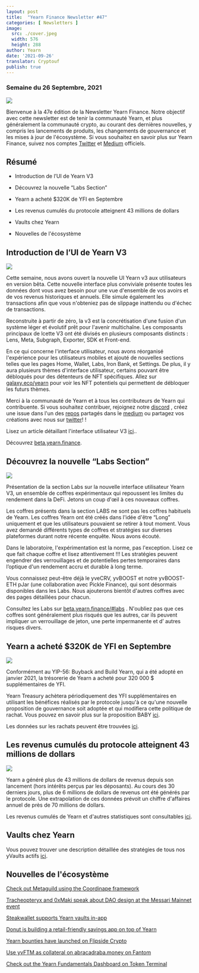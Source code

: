 ```yaml
---
layout: post
title:  "Yearn Finance Newsletter #47"
categories: [ Newsletters ]
image:
  src: ./cover.jpeg
  width: 576
  height: 288
author: Yearn
date: '2021-09-26'
translator: Cryptouf
publish: true
---
```



### Semaine du 26 Septembre, 2021

![](/_posts/_newsletters/Yearn-Finance-Newsletter-47/cover.jpeg?w=880&h=440)

Bienvenue à la 47e édition de la Newsletter Yearn Finance. Notre objectif avec cette newsletter est de tenir la communauté Yearn, et plus généralement la communauté crypto, au courant des dernières nouvelles, y compris les lancements de produits, les changements de gouvernance et les mises à jour de l'écosystème. Si vous souhaitez en savoir plus sur Yearn Finance, suivez nos comptes [Twitter](https://twitter.com/iearnfinance) et [Medium](https://medium.com/iearn) officiels.


## Résumé

-  Introduction de l’UI de Yearn V3 

- Découvrez la nouvelle “Labs Section”

- Yearn a acheté  $320K de YFI en Septembre

- Les revenus cumulés du protocole atteignent 43 millions de dollars

- Vaults chez Yearn

- Nouvelles de l'écosystème


## Introduction de l’UI de Yearn V3 

![](/_posts/_newsletters/Yearn-Finance-Newsletter-47/image2.jpg?w=800&h=450)


Cette semaine, nous avons ouvert la nouvelle UI Yearn v3 aux utilisateurs en version bêta. Cette nouvelle interface plus conviviale présente toutes les données dont vous avez besoin pour une vue d'ensemble de vos avoirs et de vos revenus historiques et annuels. Elle simule également les transactions afin que vous n'obteniez pas de slippage inattendu ou d'échec de transactions.

Reconstruite à partir de zéro, la v3 est la concrétisation d'une fusion  d'un système léger et évolutif prêt pour l'avenir multichaîne. Les composants principaux de lcette V3 ont été divisés en plusieurs composants distincts : Lens, Meta, Subgraph, Exporter, SDK et Front-end.

En ce qui concerne l'interface utilisateur, nous avons réorganisé l'expérience pour les utilisateurs mobiles et ajouté de nouvelles sections telles que les pages Home, Wallet, Labs, Iron Bank, et Settings. De plus, il y aura plusieurs thèmes d'interface utilisateur, certains pouvant être débloqués pour des détenteurs de NFT spécifiques. Allez sur [galaxy.eco/yearn](https://galaxy.eco/yearn) pour voir les NFT potentiels qui permettent de débloquer  les futurs thèmes.

Merci à la communauté de Yearn et à tous les contributeurs de Yearn qui contribuente. Si vous souhaitez contribuer, rejoignez notre [discord](https://discord.gg/8rF374XkXy) , créez une issue dans l'un des [repos](https://github.com/yearn) partagés dans le [medium](https://medium.com/iearn/yearn-ui-v3-0-a194355bdb1f) ou partagez vos créations avec nous sur [twitter](https://twitter.com/iearnfinance)! !

Lisez un article détaillant l'interface utilisateur V3 [ici](https://medium.com/iearn/yearn-ui-v3-0-a194355bdb1f)..

Découvrez [beta.yearn.finance](https://beta.yearn.finance/).



## Découvrez la nouvelle “Labs Section”

![](/_posts/_newsletters/Yearn-Finance-Newsletter-47/image3.jpg?w=1200&h=820)



Présentation de la section Labs sur la nouvelle interface utilisateur Yearn V3, un ensemble de coffres expérimentaux qui repoussent les limites du rendement dans la DeFi. Jetons un coup d'œil à ces nouveaux coffres.

Les coffres présents dans la section LABS ne sont pas les coffres habituels de Yearn. Les coffres Yearn ont été créés dans l'idée d'être “Long” uniquement et que les utilisateurs pouvaient se retirer à tout moment. Vous avez demandé différents types de coffres et stratégies sur diverses plateformes durant notre récente enquête. Nous avons écouté.

Dans le laboratoire, l'expérimentation est la norme, pas l'exception. Lisez ce que fait chaque coffre et lisez attentivement !!! Les stratégies peuvent engendrer des verrouillages et de potentielles pertes temporaires dans l’optique  d'un rendement accru et durable à long terme.

Vous connaissez peut-être déjà le yveCRV, yvBOOST et notre yvBOOST-ETH pJar (une collaboration avec Pickle Finance), qui sont désormais disponibles dans les Labs. Nous ajouterons bientôt d'autres coffres avec des pages détaillées pour chacun.

Consultez les Labs sur [beta.yearn.finance/#labs](https://beta.yearn.finance/#/labs) . N'oubliez pas que ces coffres sont généralement plus risqués que les autres, car ils peuvent impliquer un verrouillage de jeton, une perte impermanente et d’ autres risques divers.



## Yearn a acheté  $320K de YFI en Septembre

![](/_posts/_newsletters/Yearn-Finance-Newsletter-47/image4.jpg?w=1456&h=805)


Conformément au YIP-56: Buyback and Build Yearn, qui a été adopté en janvier 2021, la trésorerie de Yearn a acheté pour 320 000 $ supplémentaires de YFI.

Yearn Treasury achètera périodiquement des YFI supplémentaires en utilisant les bénéfices réalisés par le protocole jusqu'à ce qu'une nouvelle proposition de gouvernance soit adoptée et qui modifiera cette politique de rachat. Vous pouvez en savoir plus sur la proposition BABY  [ici](https://snapshot.org/#/yearn/proposal/Qmb6gBzjvgLMazSrQQGVcjutLNdkVyM2Lh6yckMzdoaHWZ).

Les données sur les rachats peuvent être trouvées [ici](https://www.yfistats.com/financials/YFIBuybacks.html).



## Les revenus cumulés du protocole atteignent 43 millions de dollars

![](/_posts/_newsletters/Yearn-Finance-Newsletter-47/image5.jpg?w=1456&h=827)


Yearn a généré plus de 43 millions de dollars de revenus depuis son lancement (hors intérêts perçus par les déposants). Au cours des 30 derniers jours, plus de 6 millions de dollars de revenus ont été générés par le protocole. Une extrapolation de ces données prévoit un chiffre d'affaires annuel de près de 70 millions de dollars.

Les revenus cumulés de Yearn et d'autres statistiques sont consultables [ici](https://www.yfistats.com/).



## Vaults chez Yearn

Vous pouvez trouver une description détaillée des stratégies de tous nos yVaults actifs [ici](https://medium.com/yearn-state-of-the-vaults/the-vaults-at-yearn-9237905ffed3).

## Nouvelles de l'écosystème

[Check out Metaguild using the Coordinape framework](https://twitter.com/metaguildcom/status/1440368717888557068)

[Tracheopteryx and 0xMaki speak about DAO design at the Messari Mainnet event](https://twitter.com/MessariCrypto/status/1440412651457110020)

[Steakwallet supports Yearn vaults in-app](https://twitter.com/steakwallet/status/1440734147194994694)

[Donut is building a retail-friendly savings app on top of Yearn](https://twitter.com/bantg/status/1438680337735987209)

[Yearn bounties have launched on Flipside Crypto](https://twitter.com/flipsidecrypto/status/1438613782507446273)

[Use yvFTM as collateral on abracadraba.money on Fantom](https://twitter.com/MIM_Spell/status/1441912161001820161?s=20)

[Check out the Yearn Fundamentals Dashboard on Token Terminal](https://twitter.com/iearnfinance/status/1441179921523507200)
